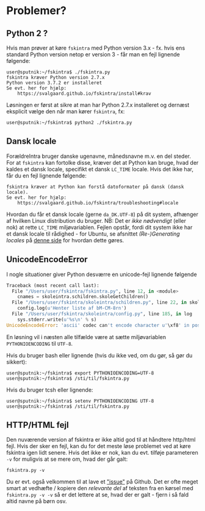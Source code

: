 # Problemer? #

## Python 2 ? ##

Hvis man prøver at køre ```fskintra``` med Python version 3.x -
fx. hvis ens standard Python version netop er version 3 -
får man en fejl lignende følgende:

```
user@sputnik:~/fskintra$ ./fskintra.py
fskintra kræver Python version 2.7.x
Python version 3.7.2 er installeret
Se evt. her for hjælp:
    https://svalgaard.github.io/fskintra/install#krav
```

Løsningen er først at sikre at man har Python 2.7.x installeret og dernæst
eksplicit vælge den når man kører ```fskintra```, fx:

```console
user@sputnik:~/fskintra$ python2 ./fskintra.py
```

## Dansk locale ##

ForældreIntra bruger danske ugenavne, månedsnavne m.v. en del steder.
For at ```fskintra``` kan fortolke disse, kræver det at Python kan bruge,
hvad der kaldes et dansk locale, specifikt et dansk ```LC_TIME``` locale.
Hvis det ikke har, får du en fejl lignende følgende:

```
fskintra kræver at Python kan forstå datoformater på dansk (dansk locale).
Se evt. her for hjælp:
    https://svalgaard.github.io/fskintra/troubleshooting#locale
```

Hvordan du får et dansk locale (gerne ```da_DK.UTF-8```) på dit system,
afhænger af hvilken Linux distribution du bruger.
NB: Det er *ikke nødvendigt* (eller nok) at rette ```LC_TIME``` miljøvariablen.
Fejlen opstår, fordi dit system ikke har et dansk locale til rådighed -
for Ubuntu, se afsnittet *(Re-)Generating locales* på
[denne side](https://help.ubuntu.com/community/Locale) for hvordan dette gøres.


## UnicodeEncodeError ##

I nogle situationer giver Python desværre en unicode-fejl lignende følgende

```python
Traceback (most recent call last):
  File "/Users/user/fskintra/fskintra.py", line 12, in <module>
    cnames = skoleintra.schildren.skoleGetChildren()
  File "/Users/user/fskintra/skoleintra/schildren.py", line 22, in skoleGetChildren
    config.log(u'Henter liste af bM-CM-8rn')
  File "/Users/user/fskintra/skoleintra/config.py", line 185, in log
    sys.stderr.write(u'%s\n' % s)
UnicodeEncodeError: 'ascii' codec can't encode character u'\xf8' in position 17: ordinal not in range(128)
```

En løsning vil i næsten alle tilfælde være at sætte
miljøvariablen ```PYTHONIOENCODING``` til ```UTF-8```.

Hvis du bruger bash eller lignende (hvis du ikke ved, om du gør, så gør
du sikkert):

```console
user@sputnik:~/fskintra$ export PYTHONIOENCODING=UTF-8
user@sputnik:~/fskintra$ /sti/til/fskintra.py
```

Hvis du bruger tcsh eller lignende:

```console
user@sputnik:~/fskintra$ setenv PYTHONIOENCODING UTF-8
user@sputnik:~/fskintra$ /sti/til/fskintra.py
```

## HTTP/HTML fejl ##

Den nuværende version af fskintra er ikke altid god til at håndtere
http/html fejl.
Hvis der sker en fejl, kan du for det meste løse problemet ved at køre
fskintra igen lidt senere.
Hvis det ikke er nok, kan du evt. tilføje parameteren ```-v``` for
muligvis at se mere om, hvad der går galt:

```console
fskintra.py -v
```

Du er evt. også velkommen til at lave et
["issue"](https://github.com/svalgaard/fskintra/issues) på Github.
Det er ofte meget smart at vedhæfte / kopiere den *relevante del* af
teksten fra en kørsel med ```fskintra.py -v -v``` så er det lettere at se,
hvad der er galt - fjern i så fald altid navne på børn osv.
